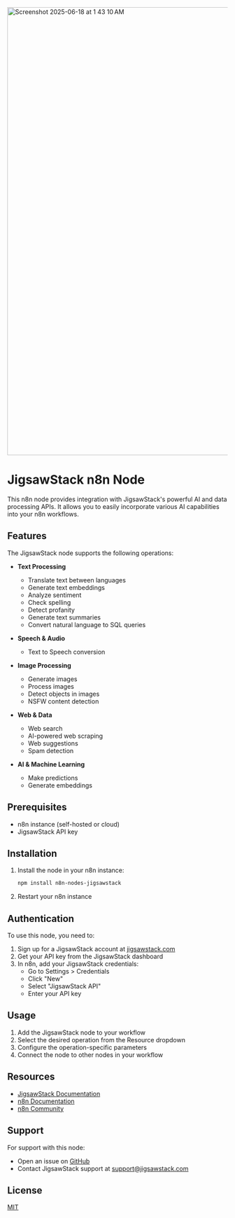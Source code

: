<img width="1024" alt="Screenshot 2025-06-18 at 1 43 10 AM" src="https://github.com/user-attachments/assets/234f078b-641d-411f-bba2-4a7781f699b3" />

# JigsawStack n8n Node

This n8n node provides integration with JigsawStack's powerful AI and data processing APIs. It allows you to easily incorporate various AI capabilities into your n8n workflows.

## Features

The JigsawStack node supports the following operations:

- **Text Processing**
  - Translate text between languages
  - Generate text embeddings
  - Analyze sentiment
  - Check spelling
  - Detect profanity
  - Generate text summaries
  - Convert natural language to SQL queries

- **Speech & Audio**
  - Text to Speech conversion

- **Image Processing**
  - Generate images
  - Process images
  - Detect objects in images
  - NSFW content detection

- **Web & Data**
  - Web search
  - AI-powered web scraping
  - Web suggestions
  - Spam detection

- **AI & Machine Learning**
  - Make predictions
  - Generate embeddings

## Prerequisites

- n8n instance (self-hosted or cloud)
- JigsawStack API key

## Installation

1. Install the node in your n8n instance:
   ```bash
   npm install n8n-nodes-jigsawstack
   ```

2. Restart your n8n instance

## Authentication

To use this node, you need to:

1. Sign up for a JigsawStack account at [jigsawstack.com](https://jigsawstack.com)
2. Get your API key from the JigsawStack dashboard
3. In n8n, add your JigsawStack credentials:
   - Go to Settings > Credentials
   - Click "New"
   - Select "JigsawStack API"
   - Enter your API key

## Usage

1. Add the JigsawStack node to your workflow
2. Select the desired operation from the Resource dropdown
3. Configure the operation-specific parameters
4. Connect the node to other nodes in your workflow

## Resources

- [JigsawStack Documentation](https://docs.jigsawstack.com)
- [n8n Documentation](https://docs.n8n.io)
- [n8n Community](https://community.n8n.io)

## Support

For support with this node:
- Open an issue on [GitHub](https://github.com/jigsawstack/n8n-nodes-jigsawstack)
- Contact JigsawStack support at support@jigsawstack.com

## License

[MIT](LICENSE.md)
